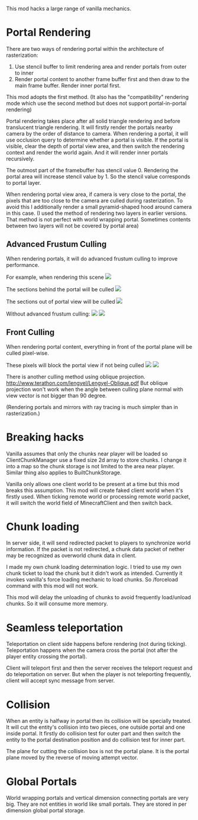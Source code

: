 This mod hacks a large range of vanilla mechanics.

# Portal Rendering

There are two ways of rendering portal within the architecture of rasterization:
1. Use stencil buffer to limit rendering area and render portals from outer to inner
2. Render portal content to another frame buffer first and then draw to the main frame buffer. Render inner portal first.

This mod adopts the first method.
(It also has the "compatibility" rendering mode which use the second method but does not support portal-in-portal rendering)

Portal rendering takes place after all solid triangle rendering and before translucent triangle rendering.
It will firstly render the portals nearby camera by the order of distance to camera.
When rendering a portal, it will use occlusion query to determine whether a portal is visible.
If the portal is visible, clear the depth of portal view area, 
and then switch the rendering context and render the world again.
And it will render inner portals recursively.

The outmost part of the framebuffer has stencil value 0.
Rendering the portal area will increase stencil value by 1.
So the stencil value corresponds to portal layer.

When rendering portal view area, if camera is very close to the portal,
the pixels that are too close to the camera are culled during rasterization.
To avoid this I additionally render a small pyramid-shaped hood around camera in this case.
(I used the method of rendering two layers in earlier versions.
That method is not perfect with world wrapping portal.
Sometimes contents between two layers will not be covered by portal area)

## Advanced Frustum Culling
When rendering portals, it will do advanced frustum culling to improve performance.

For example, when rendering this scene
![](https://i.ibb.co/ykrDqxv/2020-03-06-21-59-27.png)

The sections behind the portal will be culled
![](https://i.ibb.co/N25Y3hB/2020-03-06-21-59-37.png)

The sections out of portal view will be culled
![](https://i.ibb.co/sFGMwCd/2020-03-06-21-59-43.png)

Without advanced frustum culling:
![](https://i.ibb.co/k6nvDbf/2020-03-06-22-00-05.png)
![](https://i.ibb.co/wY5sYXM/2020-03-06-21-59-56.png)


## Front Culling

When rendering portal content, everything in front of the portal 
 plane will be culled pixel-wise.

These pixels will block the portal view if not being culled
![](https://i.ibb.co/4Yf48sq/2020-03-06-22-00-16.png)
![](https://i.ibb.co/nrpxQZk/2020-03-06-22-00-40.png)

There is another culling method using oblique projection.
http://www.terathon.com/lengyel/Lengyel-Oblique.pdf
But oblique projection won't work when the angle between culling plane normal with
 view vector is not bigger than 90 degree.

(Rendering portals and mirrors with ray tracing is much simpler than in rasterization.)

# Breaking hacks
Vanilla assumes that only the chunks near player will be loaded so ClientChunkManager
use a fixed size 2d array to store chunks.
I change it into a map so the chunk storage is not limited to the area near player.
Similar thing also applies to BuiltChunkStorage.

Vanilla only allows one client world to be present at a time but this mod breaks this assumption.
This mod will create faked client world when it's firstly used.
When ticking remote world or processing remote world packet, it will switch the world field of
MinecraftClient and then switch back.

# Chunk loading

In server side, it will send redirected packet to players to synchronize world information.
If the packet is not redirected, a chunk data packet of nether may be recognized as overworld chunk data in client.

I made my own chunk loading determination logic.
I tried to use my own chunk ticket to load the chunk but it didn't work as intended.
Currently it invokes vanilla's force loading mechanic to load chunks.
So /forceload command with this mod will not work.

This mod will delay the unloading of chunks to avoid frequently load/unload chunks.
 So it will consume more memory.

# Seamless teleportation
Teleportation on client side happens before rendering (not during ticking).
Teleportation happens when the camera cross the portal (not after the player entity crossing the portal).

Client will teleport first and then the server receives the teleport request and do teleportation on server.
But when the player is not teleporting frequently, client will accept sync message from server.

# Collision
When an entity is halfway in portal then its collision will be specially treated.
It will cut the entity's collision into two pieces, one outside portal and one inside portal.
It firstly do collision test for outer part and then
 switch the entity to the portal destination position and do collision test for inner part.

The plane for cutting the collision box is not the portal plane.
It is the portal plane moved by the reverse of moving attempt vector.
 
# Global Portals
World wrapping portals and vertical dimension connecting portals are very big.
They are not entities in world like small portals.
They are stored in per dimension global portal storage.

